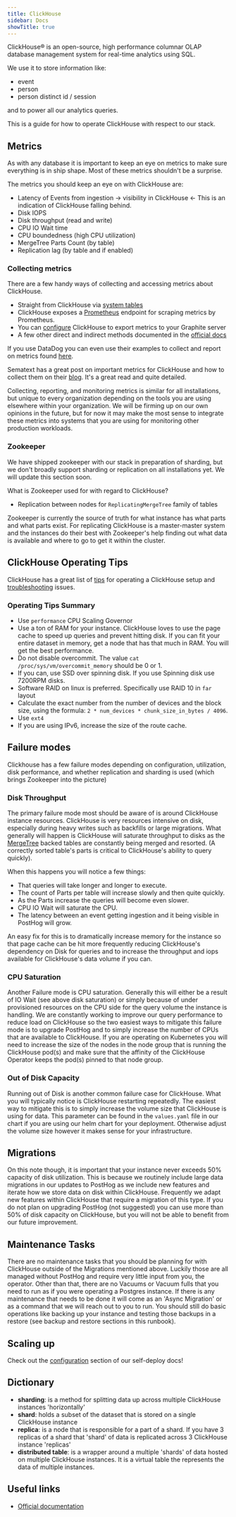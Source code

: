 ```yaml
---
title: ClickHouse
sidebar: Docs
showTitle: true
---
```


ClickHouse® is an open-source, high performance columnar OLAP database management system for real-time analytics using SQL.

We use it to store information like:
- event
- person
- person distinct id / session

and to power all our analytics queries.

This is a guide for how to operate ClickHouse with respect to our stack.

## Metrics

As with any database it is important to keep an eye on metrics to make sure everything is in ship shape. Most of these metrics shouldn't be a surprise.

The metrics you should keep an eye on with ClickHouse are:
- Latency of Events from ingestion -> visibility in ClickHouse <- This is an indication of ClickHouse falling behind.
- Disk IOPS
- Disk throughput (read and write)
- CPU IO Wait time
- CPU boundedness (high CPU utilization)
- MergeTree Parts Count (by table)
- Replication lag (by table and if enabled)

### Collecting metrics

There are a few handy ways of collecting and accessing metrics about ClickHouse.

- Straight from ClickHouse via [system tables](https://clickhouse.com/docs/en/operations/system-tables/)
- ClickHouse exposes a [Prometheus](https://clickhouse.com/docs/en/operations/server-configuration-parameters/settings/#server_configuration_parameters-prometheus) endpoint for scraping metrics by Prometheus.
- You can [configure](https://clickhouse.com/docs/en/operations/server-configuration-parameters/settings/#server_configuration_parameters-graphite) ClickHouse to export metrics to your Graphite server
- A few other direct and indirect methods documented in the [official docs](https://clickhouse.com/docs/en/operations/monitoring/)

If you use DataDog you can even use their examples to collect and report on metrics found [here](https://www.datadoghq.com/blog/monitor-clickhouse/).

Sematext has a great post on important metrics for ClickHouse and how to collect them on their [blog](https://sematext.com/blog/clickhouse-monitoring-key-metrics/). It's a great read and quite detailed.

Collecting, reporting, and monitoring metrics is similar for all installations, but unique to every organization depending on the tools you are using elsewhere within your organization. We will be firming up on our own opinions in the future, but for now it may make the most sense to integrate these metrics into systems that you are using for monitoring other production workloads.

### Zookeeper

We have shipped zookeeper with our stack in preparation of sharding, but we don't broadly support sharding or replication on all installations yet. We will update this section soon.

What is Zookeeper used for with regard to ClickHouse?
- Replication between nodes for `ReplicatingMergeTree` family of tables

Zookeeper is currently the source of truth for what instance has what parts and what parts exist. For replicating ClickHouse is a master-master system and the instances do their best with Zookeeper's help finding out what data is available and where to go to get it within the cluster.


## ClickHouse Operating Tips

ClickHouse has a great list of [tips](https://clickhouse.com/docs/en/operations/tips) for operating a ClickHouse setup and [troubleshooting](https://clickhouse.com/docs/en/operations/troubleshooting) issues.


### Operating Tips Summary

- Use `performance` CPU Scaling Governor
- Use a ton of RAM for your instance. ClickHouse loves to use the page cache to speed up queries and prevent hitting disk. If you can fit your entire dataset in memory, get a node that has that much in RAM. You will get the best performance.
- Do not disable overcommit. The value `cat /proc/sys/vm/overcommit_memory` should be 0 or 1.
- If you can, use SSD over spinning disk. If you use Spinning disk use 7200RPM disks.
- Software RAID on linux is preferred. Specifically use RAID 10 in `far` layout
- Calculate the exact number from the number of devices and the block size, using the formula: `2 * num_devices * chunk_size_in_bytes / 4096`.
- Use `ext4`
- If you are using IPv6, increase the size of the route cache.


## Failure modes

Clickhouse has a few failure modes depending on configuration, utilization, disk performance, and whether replication and sharding is used (which brings Zookeeper into the picture)


### Disk Throughput

The primary failure mode most should be aware of is around ClickHouse instance resources. ClickHouse is very resources intensive on disk, especially during heavy writes such as backfills or large migrations. What generally will happen is ClickHouse will saturate throughput to disks as the [MergeTree](https://clickhouse.com/docs/en/engines/table-engines/mergetree-family/mergetree/) backed tables are constantly being merged and resorted. (A correctly sorted table's parts is critical to ClickHouse's ability to query quickly).

 When this happens you will notice a few things:
 - That queries will take longer and longer to execute. 
 - The count of Parts per table will increase slowly and then quite quickly.
 - As the Parts increase the queries will become even slower.
 - CPU IO Wait will saturate the CPU.
 - The latency between an event getting ingestion and it being visible in PostHog will grow.

An easy fix for this is to dramatically increase memory for the instance so that page cache can be hit more frequently reducing ClickHouse's dependency on Disk for queries and to increase the throughput and iops available for ClickHouse's data volume if you can.

### CPU Saturation

Another Failure mode is CPU saturation. Generally this will either be a result of IO Wait (see above disk saturation) or simply because of under provisioned resources on the CPU side for the query volume the instance is handling. We are constantly working to improve our query performance to reduce load on ClickHouse so the two easiest ways to mitigate this failure mode is to upgrade PostHog and to simply increase the number of CPUs that are available to ClickHouse. If you are operating on Kubernetes you will need to increase the size of the nodes in the node group that is running the ClickHouse pod(s) and make sure that the affinity of the ClickHouse Operator keeps the pod(s) pinned to that node group.

### Out of Disk Capacity

Running out of Disk is another common failure case for ClickHouse. What you will typically notice is ClickHouse restarting repeatedly. The easiest way to mitigate this is to simply increase the volume size that ClickHouse is using for data. This parameter can be found in the `values.yaml` file in our chart if you are using our helm chart for your deployment. Otherwise adjust the volume size however it makes sense for your infrastructure.

## Migrations

On this note though, it is important that your instance never exceeds 50% capacity of disk utilization. This is because we routinely include large data migrations in our updates to PostHog as we include new features and iterate how we store data on disk within ClickHouse. Frequently we adapt new features within ClickHouse that require a migration of this type. If you do not plan on upgrading PostHog (not suggested) you can use more than 50% of disk capacity on ClickHouse, but you will not be able to benefit from our future improvement.


## Maintenance Tasks

There are no maintenance tasks that you should be planning for with ClickHouse outside of the Migrations mentioned above. Luckily those are all managed without PostHog and require very little input from you, the operator. Other than that, there are no Vacuums or Vacuum fulls that you need to run as if you were operating a Postgres instance. If there is any maintenance that needs to be done it will come as an 'Async Migration' or as a command that we will reach out to you to run. You should still do basic operations like backing up your instance and testing those backups in a restore (see backup and restore sections in this runbook).

## Scaling up
Check out the [configuration](/docs/self-host/deploy/configuration#scaling-up) section of our self-deploy docs!

## Dictionary
* **sharding**: is a method for splitting data up across multiple ClickHouse instances 'horizontally' 
* **shard**: holds a subset of the dataset that is stored on a single ClickHouse instance
* **replica**: is a node that is responsible for a part of a shard. If you have 3 replicas of a shard that 'shard' of data is replicated across 3 ClickHouse instance 'replicas'
* **distributed table**: is a wrapper around a multiple 'shards' of data hosted on multiple ClickHouse instances. It is a virtual table the represents the data of multiple instances. 

## Useful links
- [Official documentation](https://clickhouse.tech/docs/en/)
